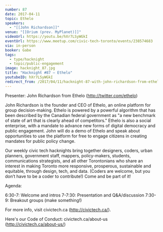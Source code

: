 ```yaml
---
number: 87
date: 2017-04-11
topic: Ethelo
speakers:
  - "[[John Richardson]]"
venue: "[[Orium (prev. MyPlanet)]]"
videoUrl: https://youtu.be/hXr7LSyWGkI
eventUrl: https://www.meetup.com/civic-tech-toronto/events/238574683
via: in-person
booker: Gabe
tags:
  - type/hacknight
  - topic/public-engagement
image: hacknight_87.jpg
title: "Hacknight #87 – Ethelo"
youtubeID: hXr7LSyWGkI
redirect_from: /2017/04/11/hacknight-87-with-john-richardson-from-ethelo/
---
```


Presenter: John Richardson from Ethelo (http://twitter.com/ethelo)

John Richardson is the founder and CEO of Ethelo, an online platform for group decision-making. Ethelo is powered by a powerful algorithm that has been described by the Canadian federal government as "a new benchmark of state of art that is clearly ahead of competitors." Ethelo is also a social enterprise, with a mandate to advance new forms of digital democracy and public engagement. John will do a demo of Ethelo and speak about opportunities to use the platform for free to engage citizens in creating mandates for public policy change.

Our weekly civic tech hacknights bring together designers, coders, urban planners, government staff, mappers, policy-makers, students, communications strategists, and all other Torontonians who share an interest in making Toronto more responsive, prosperous, sustainable and equitable, through design, tech, and data. (Coders are welcome, but you don’t have to be a coder to contribute!) Come and be part of it!

Agenda:

6:30-7: Welcome and intros
7-7:30: Presentation and Q&A/discussion
7:30-9: Breakout groups (make something!)

For more info, visit civictech.ca (http://civictech.ca/).

Here's our Code of Conduct: civictech.ca/about-us (http://civictech.ca/about-us/)